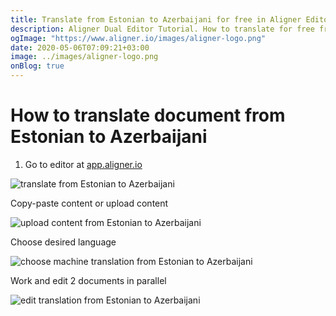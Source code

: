 ```yaml
---
title: Translate from Estonian to Azerbaijani for free in Aligner Editor
description: Aligner Dual Editor Tutorial. How to translate for free from Estonian to Azerbaijani. Aligner is multilingual document management platform. 
ogImage: "https://www.aligner.io/images/aligner-logo.png"
date: 2020-05-06T07:09:21+03:00
image: ../images/aligner-logo.png
onBlog: true
---
```


# How to translate document from Estonian to Azerbaijani

1. Go to editor at [app.aligner.io](https://app.aligner.io "Aligner App web page")

![translate from Estonian to Azerbaijani](../aligner-blank-editor.png "translate from Estonian to Azerbaijani")

Copy-paste content or upload content

![upload content from Estonian to Azerbaijani](../aligner-uploaded-document.png "upload content from Estonian to Azerbaijani")

Choose desired language

![choose machine translation from Estonian to Azerbaijani](../aligner-language-dropdown.png "choose machine translation from Estonian to Azerbaijani")

Work and edit 2 documents in parallel

![edit translation from Estonian to Azerbaijani](../aligner-double-sitded-editor.png "edit translation from Estonian to Azerbaijani")

